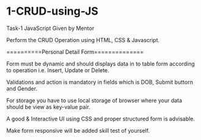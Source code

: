# 1-CRUD-using-JS
Task-1 JavaScript Given by Mentor 

Perform the CRUD Operation using HTML, CSS & Javascript.

==========Personal Detail Form==============

Form must be dynamic and should displays data in to table form according to operation i.e. Insert, Update or Delete.

Validations and action is mandatory in fields which is DOB, Submit buttorn and Gender.

For storage you have to use local storage of browser where your data should be view as key-value pair.

A good & Interactive UI using CSS and proper structured form is advisable.

Make form responsive will be added skill test of yourself.
